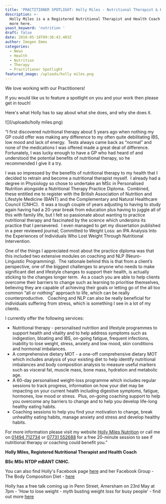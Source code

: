 ```yaml
---
title: 'PRACTITIONER SPOTLIGHT: Holly Miles - Nutritional Therapist & Health Coach'
description: >-
  Holly Miles is a a Registered Nutritional Therapist and Health Coach. Find out
  more here. 
yoast_keyword: 'nutrition '
draft: false
date: 2018-05-18T09:36:43.403Z
author: Imogen Emms
categories:
  - News
  - Health
  - Nutrition
  - Therapy
  - Practitioner Spotlight
featured_image: /uploads/holly miles.png
---
```

We love working with our Practitioners!

If you would like us to feature a spotlight on you and your work then please get in touch!

Here's what Holly has to say about what she does, and why she does it.

![](/uploads/holly miles.png)

“I first discovered nutritional therapy about 5 years ago when nothing my GP could offer was making any difference to my often quite debilitating IBS, low mood and lack of energy.  Tests always came back as “normal” and none of the medications I was offered made a great deal of difference. Fortunately, I was lucky enough to have a GP who had heard of and understood the potential benefits of nutritional therapy, so he recommended I give it a try.   

I was so impressed by the benefits of nutritional therapy to my health that I decided to retrain and become a nutritional therapist myself.  I already had a degree in Physiology so chose to undertake an MSc in Personalised Nutrition alongside a Nutritional Therapy Practice Diploma.  Combined, these entitled me to register with the British Association of Nutrition and Lifestyle Medicine (BANT) and the Complementary and Natural Healthcare Council (CNHC).  It was a tough couple of years adjusting to having to study again having had a 20-year break from education plus having to juggle all of this with family life, but I felt so passionate about wanting to practice nutritional therapy and fascinated by the science which underpins its practice that I persevered.  I even managed to get my dissertation published in a peer reviewed journal; Committed to Weight Loss: an IPA Analysis Into the Experiences of Individuals Who Lost Weight Through Nutritional Intervention.

One of the things I appreciated most about the practice diploma was that this included two extensive modules on coaching and NLP (Neuro-Linguistic Programming).  The rationale behind this is that from a client’s perspective, one of the biggest challenges to anyone who needs to make significant diet and lifestyle changes to support their health, is actually sticking to the changes longer term.  As a coach you are able to help clients overcome their barriers to change such as learning to prioritise themselves, believing they are capable of achieving their goals or letting go of the all too common “all or nothing” approach to life, which can be really counterproductive.   Coaching and NLP can also be really beneficial for individuals suffering from stress, which is something I see in a lot of my clients. 

I currently offer the following services:

* Nutritional therapy - personalised nutrition and lifestyle programmes to support health and vitality and to help address symptoms such as indigestion, bloating and IBS, on-going fatigue, frequent infections, inability to lose weight, stress, anxiety and low mood, skin conditions and hormonal imbalances.
* A comprehensive dietary MOT - a one-off comprehensive dietary MOT which includes analysis of your existing diet to help identify nutritional imbalances and body composition analysis to measure useful markers such as visceral fat, muscle mass, bone mass, hydration and metabolic age.
* A 60-day personalised weight-loss programme which includes regular sessions to track progress, information on how your diet may be impacting on your current health including digestive symptoms, fatigue, hormones, low mood or stress.  Plus, on-going coaching support to help you overcome any barriers to change and to help you develop life-long healthy eating habits.
* Coaching sessions to help you find your motivation to change, break unhealthy eating habits, manage anxiety and stress and develop healthy habits.

For more information please visit my website [Holly Miles Nutrition](https://hollymilesnutrition.co.uk/) or call me on [01494 712734](tel:014194712734) or [07731 552688](tel:07731552688) for a free 20-minute session to see if nutritional therapy or coaching could benefit you.” 

**Holly Miles, Registered Nutritional Therapist and Health Coach**

**BSc MSc NTDP mBANT CNHC.**

You can also find Holly's Facebook page [here](https://www.facebook.com/hollymilesnutrition/) and her Facebook Group - The Body Composition Diet - [here](https://www.facebook.com/groups/175733899703361/)

Holly has a free talk coming up in Penn Street, Amersham on 23rd May at 7pm - 'How to lose weight - myth busting weight loss for busy people' - find out more [here](https://www.eventbrite.co.uk/e/how-to-lose-weight-myth-busting-weight-loss-for-busy-people-tickets-45711725000?ref=estw)
